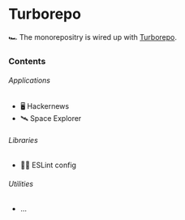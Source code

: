 # Turborepo

🏎️ The monorepositry is wired up with [Turborepo](https://turbo.build/).

### Contents

###### Applications
- 🖥️ Hackernews
- 🛰️ Space Explorer

###### Libraries
- 💅🏼 ESLint config

###### Utilities
- ...
